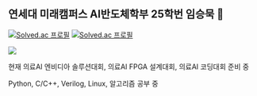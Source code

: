 ## 연세대 미래캠퍼스 AI반도체학부 25학번 임승묵 👋

[![Solved.ac 프로필](http://mazassumnida.wtf/api/v2/generate_badge?boj=cndskaing)](https://solved.ac/cndskaing)
[![Solved.ac 프로필](http://mazassumnida.wtf/api/v2/generate_badge?boj=w1nmuk)](https://solved.ac/w1nmuk)

<img src="https://img.shields.io/badge/Python-3766AB?style=flat-square&logo=Python&logoColor=white"/></a>

현재 의료AI 엔비디아 솔루션대회, 의료AI FPGA 설계대회, 의료AI 코딩대회 준비 중

Python, C/C++, Verilog, Linux, 알고리즘 공부 중



<!--
**w1nmuk/w1nmuk** is a ✨ _special_ ✨ repository because its `README.md` (this file) appears on your GitHub profile.

Here are some ideas to get you started:

- 🔭 I’m currently working on ...
- 🌱 I’m currently learning ...
- 👯 I’m looking to collaborate on ...
- 🤔 I’m looking for help with ...
- 💬 Ask me about ...
- 📫 How to reach me: ...
- 😄 Pronouns: ...
- ⚡ Fun fact: ...
-->
